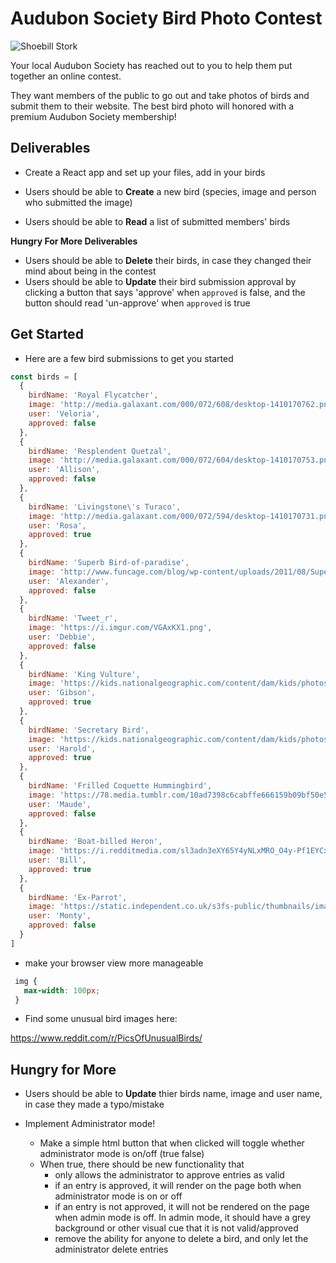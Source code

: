 # Audubon Society Bird Photo Contest

![Shoebill Stork](https://i.imgur.com/RMCOss1.jpg)

Your local Audubon Society has reached out to you to help them put together an online contest.

They want members of the public to go out and take photos of birds and submit them to their website. The best bird photo will honored with a premium Audubon Society membership!

## Deliverables
- Create a React app and set up your files, add in your birds 

- Users should be able to **Create** a new bird (species, image and person who submitted the image)
- Users should be able to **Read** a list of submitted members' birds

**Hungry For More Deliverables**
- Users should be able to **Delete** their birds, in case they changed their mind about being in the contest
- Users should be able to **Update** their bird submission approval by clicking a button that says 'approve' when `approved` is false, and the button should read 'un-approve' when `approved` is true

## Get Started

 - Here are a few bird submissions to get you started

 ```js
 const birds = [
   {
     birdName: 'Royal Flycatcher',
     image: 'http://media.galaxant.com/000/072/608/desktop-1410170762.png',
     user: 'Veloria',
     approved: false
   },
   {
     birdName: 'Resplendent Quetzal',
     image: 'http://media.galaxant.com/000/072/604/desktop-1410170753.png',
     user: 'Allison',
     approved: false
   },
   {
     birdName: 'Livingstone\'s Turaco',
     image: 'http://media.galaxant.com/000/072/594/desktop-1410170731.png',
     user: 'Rosa',
     approved: true
   },
   {
     birdName: 'Superb Bird-of-paradise',
     image: 'http://www.funcage.com/blog/wp-content/uploads/2011/08/Superb-Bird-of-paradise.jpg',
     user: 'Alexander',
     approved: false
   },
   {
     birdName: 'Tweet_r',
     image: 'https://i.imgur.com/VGAxKX1.png',
     user: 'Debbie',
     approved: false
   },
   {
     birdName: 'King Vulture',
     image: 'https://kids.nationalgeographic.com/content/dam/kids/photos/articles/Other%20Explore%20Photos/R-Z/Wacky%20Weekend/Strange%20Birds/ww-birds-king-vulture.adapt.945.1.jpg',
     user: 'Gibson',
     approved: true
   },
   {
     birdName: 'Secretary Bird',
     image: 'https://kids.nationalgeographic.com/content/dam/kids/photos/articles/Other%20Explore%20Photos/R-Z/Wacky%20Weekend/Strange%20Birds/ww-birds-secretary-bird.jpg',
     user: 'Harold',
     approved: true
   },
   {
     birdName: 'Frilled Coquette Hummingbird',
     image: 'https://78.media.tumblr.com/10ad7398c6cabffe666159b09bf50e57/tumblr_nzt5dl55QF1u38l26o1_500.jpg',
     user: 'Maude',
     approved: false
   },
   {
     birdName: 'Boat-billed Heron',
     image: 'https://i.redditmedia.com/sl3adn3eXY65Y4yNLxMRO_O4y-Pf1EYCxPuHpV34WqI.jpg?fit=crop&crop=faces%2Centropy&arh=2&w=640&s=f461fa6cd525892f85eb89268550867a',
     user: 'Bill',
     approved: true
   },
   {
     birdName: 'Ex-Parrot',
     image: 'https://static.independent.co.uk/s3fs-public/thumbnails/image/2014/07/14/15/MPP.jpg?w968h681',
     user: 'Monty',
     approved: false
   }
 ]
 ```
 - make your browser view more manageable

 ```css
  img {
    max-width: 100px;
  }
 ```

 - Find some unusual bird images here:

  https://www.reddit.com/r/PicsOfUnusualBirds/


## Hungry for More
- Users should be able to **Update** thier birds name, image and user name, in case they made a typo/mistake

- Implement Administrator mode!
    - Make a simple html button that when clicked will toggle whether administrator mode is on/off (true false)
    - When true, there should be new functionality that
      - only allows the administrator to approve entries as valid
      - if an entry is approved, it will render on the page both when administrator mode is on or off
      - if an entry is not approved, it will not be rendered on the page when admin mode is off. In admin mode, it should have a grey background or other visual cue that it is not valid/approved
      - remove the ability for anyone to delete a bird, and only let the administrator delete entries
